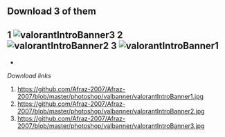 ## Download 3 of them ##
1
![valorantIntroBanner3](https://user-images.githubusercontent.com/70149305/115104445-478a3b00-9f7a-11eb-8f11-273d95e64eb6.jpg)
2
![valorantIntroBanner2](https://user-images.githubusercontent.com/70149305/115104467-70aacb80-9f7a-11eb-9ca4-5a6575ef3951.jpg)
3
![valorantIntroBanner1](https://user-images.githubusercontent.com/70149305/115104471-77394300-9f7a-11eb-8e7a-c0b769e6cbc6.jpg)
-
-
_Download links_
1. https://github.com/Afraz-2007/Afraz-2007/blob/master/photoshop/valbanner/valorantIntroBanner1.jpg
2. https://github.com/Afraz-2007/Afraz-2007/blob/master/photoshop/valbanner/valorantIntroBanner2.jpg
3. https://github.com/Afraz-2007/Afraz-2007/blob/master/photoshop/valbanner/valorantIntroBanner3.jpg
